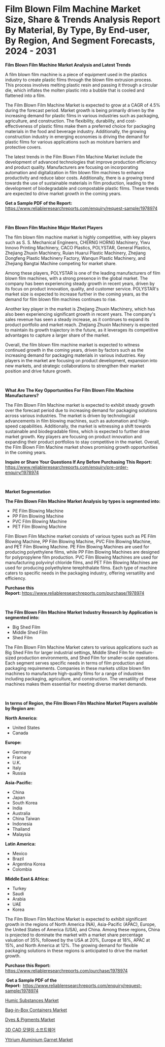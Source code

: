 <p><h1>Film Blown Film Machine Market Size, Share & Trends Analysis Report By Material, By Type, By End-user, By Region, And Segment Forecasts, 2024 - 2031</h1></p><p><strong>Film Blown Film Machine Market Analysis and Latest Trends</strong></p>
<p><p>A film blown film machine is a piece of equipment used in the plastics industry to create plastic films through the blown film extrusion process. This process involves melting plastic resin and passing it through a circular die, which inflates the molten plastic into a bubble that is cooled and flattened into a film.</p><p>The Film Blown Film Machine Market is expected to grow at a CAGR of 4.5% during the forecast period. Market growth is being primarily driven by the increasing demand for plastic films in various industries such as packaging, agriculture, and construction. The flexibility, durability, and cost-effectiveness of plastic films make them a preferred choice for packaging materials in the food and beverage industry. Additionally, the growing construction industry in emerging economies is driving the demand for plastic films for various applications such as moisture barriers and protective covers.</p><p>The latest trends in the Film Blown Film Machine Market include the development of advanced technologies that improve production efficiency and product quality. Manufacturers are focusing on incorporating automation and digitalization in film blown film machines to enhance productivity and reduce labor costs. Additionally, there is a growing trend towards the use of sustainable materials in film production, leading to the development of biodegradable and compostable plastic films. These trends are expected to drive market growth in the coming years.</p></p>
<p><strong>Get a Sample PDF of the Report:&nbsp;</strong> <a href="https://www.reliableresearchreports.com/enquiry/request-sample/1978974">https://www.reliableresearchreports.com/enquiry/request-sample/1978974</a></p>
<p>&nbsp;</p>
<p><strong>Film Blown Film Machine Major Market Players</strong></p>
<p><p>The film blown film machine market is highly competitive, with key players such as S. S. Mechanical Engineers, CHERNG HORNG Machinery, Yiwu Innovo Printing Machinery, CACO Plastics, POLYSTAR, General Plastics, Zhejiang Zhuxin Machinery, Ruian Huarui Plastic Machinery, Zhejiang Dongfeng Plastic Machinery Factory, Wanqun Plastic Machinery, and Zhejiang Bangtai Machine competing for market share.</p><p>Among these players, POLYSTAR is one of the leading manufacturers of film blown film machines, with a strong presence in the global market. The company has been experiencing steady growth in recent years, driven by its focus on product innovation, quality, and customer service. POLYSTAR's market size is expected to increase further in the coming years, as the demand for film blown film machines continues to rise.</p><p>Another key player in the market is Zhejiang Zhuxin Machinery, which has also been experiencing significant growth in recent years. The company's sales revenue has seen a steady increase, as it continues to expand its product portfolio and market reach. Zhejiang Zhuxin Machinery is expected to maintain its growth trajectory in the future, as it leverages its competitive advantages to capture a larger share of the market.</p><p>Overall, the film blown film machine market is expected to witness continued growth in the coming years, driven by factors such as the increasing demand for packaging materials in various industries. Key players in the market are focusing on product development, expansion into new markets, and strategic collaborations to strengthen their market position and drive future growth.</p></p>
<p>&nbsp;</p>
<p><strong>What Are The Key Opportunities For Film Blown Film Machine Manufacturers?</strong></p>
<p><p>The Film Blown Film Machine market is expected to exhibit steady growth over the forecast period due to increasing demand for packaging solutions across various industries. The market is driven by technological advancements in film blowing machines, such as automation and high-speed capabilities. Additionally, the market is witnessing a shift towards sustainable and biodegradable films, which is expected to further drive market growth. Key players are focusing on product innovation and expanding their product portfolios to stay competitive in the market. Overall, the Film Blown Film Machine market shows promising growth opportunities in the coming years.</p></p>
<p><strong>Inquire or Share Your Questions If Any Before Purchasing This Report:</strong> <a href="https://www.reliableresearchreports.com/enquiry/pre-order-enquiry/1978974">https://www.reliableresearchreports.com/enquiry/pre-order-enquiry/1978974</a></p>
<p>&nbsp;</p>
<p><strong>Market Segmentation</strong></p>
<p><strong>The Film Blown Film Machine Market Analysis by types is segmented into:</strong></p>
<p><ul><li>PE Film Blowing Machine</li><li>PP Film Blowing Machine</li><li>PVC Film Blowing Machine</li><li>PET Film Blowing Machine</li></ul></p>
<p><p>Film Blown Film Machine market consists of various types such as PE Film Blowing Machine, PP Film Blowing Machine, PVC Film Blowing Machine, and PET Film Blowing Machine. PE Film Blowing Machines are used for producing polyethylene films, while PP Film Blowing Machines are designed for polypropylene film production. PVC Film Blowing Machines are used for manufacturing polyvinyl chloride films, and PET Film Blowing Machines are used for producing polyethylene terephthalate films. Each type of machine caters to specific needs in the packaging industry, offering versatility and efficiency.</p></p>
<p><strong>Purchase this Report:&nbsp;</strong><a href="https://www.reliableresearchreports.com/purchase/1978974">https://www.reliableresearchreports.com/purchase/1978974</a></p>
<p>&nbsp;</p>
<p><strong>The Film Blown Film Machine Market Industry Research by Application is segmented into:</strong></p>
<p><ul><li>Big Shed Film</li><li>Middle Shed Film</li><li>Shed Film</li></ul></p>
<p><p>The Film Blown Film Machine Market caters to various applications such as Big Shed Film for larger industrial settings, Middle Shed Film for medium-sized production environments, and Shed Film for smaller-scale operations. Each segment serves specific needs in terms of film production and packaging requirements. Companies in these markets utilize blown film machines to manufacture high-quality films for a range of industries including packaging, agriculture, and construction. The versatility of these machines makes them essential for meeting diverse market demands.</p></p>
<p>&nbsp;</p>
<p><strong>In terms of Region, the Film Blown Film Machine Market Players available by Region are:</strong></p>
<p>
    <p> <strong> North America: </strong>
        <ul>
            <li>United States</li>
            <li>Canada</li>
        </ul>
        </p> 
    <p> <strong> Europe: </strong>
        <ul>
            <li>Germany</li>
            <li>France</li>
            <li>U.K.</li>
            <li>Italy</li>
            <li>Russia</li>
        </ul>
        </p> 
    <p> <strong> Asia-Pacific: </strong>
        <ul>
            <li>China</li>
            <li>Japan</li>
            <li>South Korea</li>
            <li>India</li>
            <li>Australia</li>
            <li>China Taiwan</li>
            <li>Indonesia</li>
            <li>Thailand</li>
            <li>Malaysia</li>
        </ul>
        </p> 
    <p> <strong> Latin America: </strong>
        <ul>
            <li>Mexico</li>
            <li>Brazil</li>
            <li>Argentina Korea</li>
            <li>Colombia</li>
        </ul>
        </p> 
    <p> <strong> Middle East & Africa: </strong>
        <ul>
            <li>Turkey</li>
            <li>Saudi</li>
            <li>Arabia</li>
            <li>UAE</li>
            <li>Korea</li>
        </ul>
    </p>
    </p>
<p><p>The Film Blown Film Machine Market is expected to exhibit significant growth in the regions of North America (NA), Asia-Pacific (APAC), Europe, the United States of America (USA), and China. Among these regions, China is projected to dominate the market with a market share percentage valuation of 35%, followed by the USA at 20%, Europe at 18%, APAC at 15%, and North America at 12%. The growing demand for flexible packaging solutions in these regions is anticipated to drive the market growth.</p></p>
<p><strong>Purchase this Report: </strong><a href="https://www.reliableresearchreports.com/purchase/1978974">https://www.reliableresearchreports.com/purchase/1978974</a></p>
<p>&nbsp;<strong>Get a Sample PDF of the Report:&nbsp;&nbsp;</strong><a href="https://www.reliableresearchreports.com/enquiry/request-sample/1978974">https://www.reliableresearchreports.com/enquiry/request-sample/1978974</a></p>
<p><strong></strong></p>
<p><p><a href="https://view.publitas.com/reportprime-1/humic-substances-market-analysis-examines-its-scope-on-growth-opportunities-and-forecasted-trends-spanning-from-2024-to-2031/">Humic Substances Market</a></p><p><a href="https://cautious-neon-760.notion.site/Bag-in-Box-Containers-Market-Size-Market-Trends-and-Growth-Outlook-forecasted-for-period-from-2024-5f67803465624248bcb18b3dad5842c6">Bag-in-Box Containers Market</a></p><p><a href="https://spotless-saver-8fd.notion.site/Dyes-Pigments-Market-Size-Market-Trends-and-Growth-Outlook-forecasted-for-period-from-2024-to-20-1079fc9d69944531b0021a9f0e3923ae">Dyes & Pigments Market</a></p><p><a href="https://medium.com/@bunxhcci35271755/3d-cad-%EB%AA%A8%EB%8D%B8%EB%A7%81-%EC%86%8C%ED%94%84%ED%8A%B8%EC%9B%A8%EC%96%B4-%EC%8B%9C%EC%9E%A5-%EC%A0%84%EB%A7%9D-%EC%82%B0%EC%97%85-%EA%B0%9C%EC%9A%94-%EB%B0%8F-%EC%98%88%EC%B8%A1-2024%EB%85%84%EB%B6%80%ED%84%B0-2031%EB%85%84-1b1581af4abf">3D CAD 모델링 소프트웨어</a></p><p><a href="https://view.publitas.com/reportprime-1/yttrium-aluminium-garnet-market-research-report-reveals-the-latest-trends-and-opportunities-of-this-market-for-period-from-2024-2031/">Yttrium Aluminium Garnet Market</a></p></p>